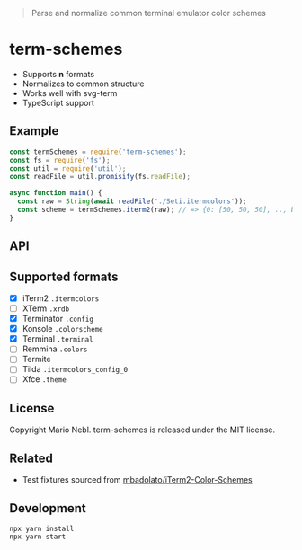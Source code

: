 > Parse and normalize common terminal emulator color schemes

# term-schemes

* Supports **n** formats
* Normalizes to common structure
* Works well with svg-term
* TypeScript support

## Example

```js
const termSchemes = require('term-schemes');
const fs = require('fs');
const util = require('util');
const readFile = util.promisify(fs.readFile);

async function main() {
  const raw = String(await readFile('./Seti.itermcolors'));
  const scheme = termSchemes.iterm2(raw); // => {0: [50, 50, 50], .., background: [17, 18, 19]}
}

```

## API

## Supported formats

* [x] iTerm2 `.itermcolors`
* [ ] XTerm `.xrdb`
* [x] Terminator `.config`
* [x] Konsole `.colorscheme`
* [x] Terminal `.terminal`
* [ ] Remmina `.colors`
* [ ] Termite ` `
* [ ] Tilda `.itermcolors_config_0`
* [ ] Xfce `.theme`

## License

Copyright Mario Nebl. term-schemes is released under the MIT license.

## Related

* Test fixtures sourced from [mbadolato/iTerm2-Color-Schemes](https://github.com/mbadolato/iTerm2-Color-Schemes)

## Development

```
npx yarn install
npx yarn start
```
